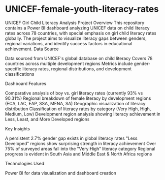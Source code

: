 # UNICEF-female-youth-literacy-rates


UNICEF Girl Child Literacy Analysis
Project Overview
This repository contains a Power BI dashboard analyzing UNICEF data on child literacy rates across 78 countries, with special emphasis on girl child literacy rates globally. The project aims to visualize literacy gaps between genders, regional variations, and identify success factors in educational achievement.
Data Source

Data sourced from UNICEF's global database on child literacy
Covers 78 countries across multiple development regions
Metrics include gender-specific literacy rates, regional distributions, and development classifications

Dashboard Features

Comparative analysis of boy vs. girl literacy rates (currently 93% vs 90.31%)
Regional breakdown of female literacy by development regions (ECA, LAC, EAP, SSA, MENA, SA)
Geographic visualization of literacy distribution
Classification of literacy rates by category (Very High, High, Medium, Low)
Development region analysis showing literacy achievement in Less, Least, and More Developed regions

Key Insights

A persistent 2.7% gender gap exists in global literacy rates
"Less Developed" regions show surprising strength in literacy achievement
Over 75% of surveyed areas fall into the "Very High" literacy category
Regional progress is evident in South Asia and Middle East & North Africa regions

Technologies Used

Power BI for data visualization and dashboard creation
